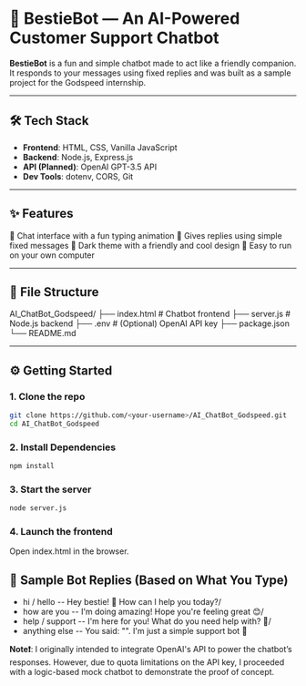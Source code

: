 # 🖤 BestieBot — An AI-Powered Customer Support Chatbot 

**BestieBot** is a fun and simple chatbot made to act like a friendly companion. It responds to your messages using fixed replies and was built as a sample project for the Godspeed internship.

---

## 🛠️ Tech Stack

- **Frontend**: HTML, CSS, Vanilla JavaScript  
- **Backend**: Node.js, Express.js  
- **API (Planned)**: OpenAI GPT-3.5 API  
- **Dev Tools**: dotenv, CORS, Git

---

## ✨ Features

💬 Chat interface with a fun typing animation
🧠 Gives replies using simple fixed messages
🎨 Dark theme with a friendly and cool design
🚀 Easy to run on your own computer

---

## 📁 File Structure
AI_ChatBot_Godspeed/
├── index.html # Chatbot frontend
├── server.js # Node.js backend
├── .env # (Optional) OpenAI API key
├── package.json
└── README.md

---

## ⚙️ Getting Started

### 1. Clone the repo
```bash
git clone https://github.com/<your-username>/AI_ChatBot_Godspeed.git
cd AI_ChatBot_Godspeed
```

### 2. Install Dependencies
```bash
npm install
```

### 3. Start the server
```bash
node server.js
```
### 4. Launch the frontend
Open index.html in the browser.

## 💬 Sample Bot Replies (Based on What You Type)

- hi / hello    --             Hey bestie! 💖 How can I help you today?/
- how are you	  --             I'm doing amazing! Hope you're feeling great 😊/
- help / support	 --          I'm here for you! What do you need help with? 💬/
- anything else	   --          You said: "<your message>". I'm just a simple support bot 💼

**Note❗**: I originally intended to integrate OpenAI's API to power the chatbot’s responses. However, due to quota limitations on the API key, I proceeded with a logic-based mock chatbot to demonstrate the proof of concept.



